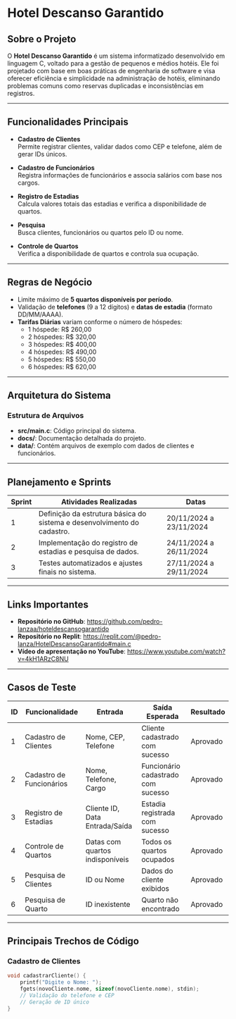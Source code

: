 # Hotel Descanso Garantido

## Sobre o Projeto

O **Hotel Descanso Garantido** é um sistema informatizado desenvolvido em linguagem C, voltado para a gestão de pequenos e médios hotéis. Ele foi projetado com base em boas práticas de engenharia de software e visa oferecer eficiência e simplicidade na administração de hotéis, eliminando problemas comuns como reservas duplicadas e inconsistências em registros.

---

## Funcionalidades Principais

- **Cadastro de Clientes**  
  Permite registrar clientes, validar dados como CEP e telefone, além de gerar IDs únicos.  

- **Cadastro de Funcionários**  
  Registra informações de funcionários e associa salários com base nos cargos.  

- **Registro de Estadias**  
  Calcula valores totais das estadias e verifica a disponibilidade de quartos.  

- **Pesquisa**  
  Busca clientes, funcionários ou quartos pelo ID ou nome.  

- **Controle de Quartos**  
  Verifica a disponibilidade de quartos e controla sua ocupação.  

---

## Regras de Negócio

- Limite máximo de **5 quartos disponíveis por período**.  
- Validação de **telefones** (9 a 12 dígitos) e **datas de estadia** (formato DD/MM/AAAA).  
- **Tarifas Diárias** variam conforme o número de hóspedes:
  - 1 hóspede: R$ 260,00
  - 2 hóspedes: R$ 320,00
  - 3 hóspedes: R$ 400,00
  - 4 hóspedes: R$ 490,00
  - 5 hóspedes: R$ 550,00
  - 6 hóspedes: R$ 620,00

---

## Arquitetura do Sistema

### Estrutura de Arquivos
- **src/main.c**: Código principal do sistema.
- **docs/**: Documentação detalhada do projeto.
- **data/**: Contém arquivos de exemplo com dados de clientes e funcionários.

---

## Planejamento e Sprints

| Sprint | Atividades Realizadas                                      | Datas                |
|--------|------------------------------------------------------------|----------------------|
| 1      | Definição da estrutura básica do sistema e desenvolvimento do cadastro. | 20/11/2024 a 23/11/2024 |
| 2      | Implementação do registro de estadias e pesquisa de dados. | 24/11/2024 a 26/11/2024 |
| 3      | Testes automatizados e ajustes finais no sistema.          | 27/11/2024 a 29/11/2024 |

---

## Links Importantes

- **Repositório no GitHub**: https://github.com/pedro-lanzaa/hoteldescansogarantido  
- **Repositório no Replit**: https://replit.com/@pedro-lanza/HotelDescansoGarantido#main.c  
- **Vídeo de apresentação no YouTube**: https://www.youtube.com/watch?v=4kH1ARzC8NU  

---

## Casos de Teste

| ID | Funcionalidade            | Entrada                      | Saída Esperada                   | Resultado |
|----|---------------------------|------------------------------|-----------------------------------|-----------|
| 1  | Cadastro de Clientes      | Nome, CEP, Telefone          | Cliente cadastrado com sucesso    | Aprovado  |
| 2  | Cadastro de Funcionários  | Nome, Telefone, Cargo        | Funcionário cadastrado com sucesso | Aprovado  |
| 3  | Registro de Estadias      | Cliente ID, Data Entrada/Saída | Estadia registrada com sucesso  | Aprovado  |
| 4  | Controle de Quartos       | Datas com quartos indisponíveis | Todos os quartos ocupados       | Aprovado  |
| 5  | Pesquisa de Clientes      | ID ou Nome                   | Dados do cliente exibidos         | Aprovado  |
| 6  | Pesquisa de Quarto        | ID inexistente               | Quarto não encontrado             | Aprovado  |

---

## Principais Trechos de Código

### Cadastro de Clientes
```c
void cadastrarCliente() {
    printf("Digite o Nome: ");
    fgets(novoCliente.nome, sizeof(novoCliente.nome), stdin);
    // Validação do telefone e CEP
    // Geração de ID único
}
